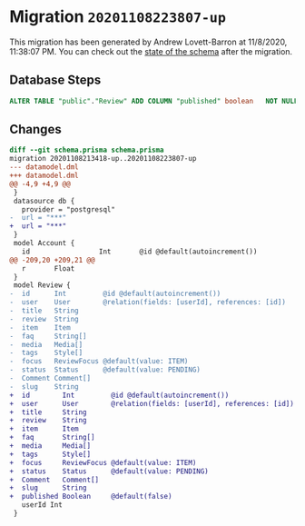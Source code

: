 # Migration `20201108223807-up`

This migration has been generated by Andrew Lovett-Barron at 11/8/2020, 11:38:07 PM.
You can check out the [state of the schema](./schema.prisma) after the migration.

## Database Steps

```sql
ALTER TABLE "public"."Review" ADD COLUMN "published" boolean   NOT NULL DEFAULT false
```

## Changes

```diff
diff --git schema.prisma schema.prisma
migration 20201108213418-up..20201108223807-up
--- datamodel.dml
+++ datamodel.dml
@@ -4,9 +4,9 @@
 }
 datasource db {
   provider = "postgresql"
-  url = "***"
+  url = "***"
 }
 model Account {
   id                 Int       @id @default(autoincrement())
@@ -209,20 +209,21 @@
   r       Float
 }
 model Review {
-  id      Int         @id @default(autoincrement())
-  user    User        @relation(fields: [userId], references: [id])
-  title   String
-  review  String
-  item    Item
-  faq     String[]
-  media   Media[]
-  tags    Style[]
-  focus   ReviewFocus @default(value: ITEM)
-  status  Status      @default(value: PENDING)
-  Comment Comment[]
-  slug    String
+  id        Int         @id @default(autoincrement())
+  user      User        @relation(fields: [userId], references: [id])
+  title     String
+  review    String
+  item      Item
+  faq       String[]
+  media     Media[]
+  tags      Style[]
+  focus     ReviewFocus @default(value: ITEM)
+  status    Status      @default(value: PENDING)
+  Comment   Comment[]
+  slug      String
+  published Boolean     @default(false)
   userId Int
 }
```


